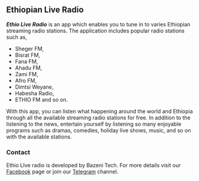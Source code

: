 ## Ethiopian Live Radio

**_Ethio Live Radio_** is an app which enables you to tune in to varies Ethiopian streaming radio stations. The application includes popular radio stations such as, 
- Sheger FM, 
- Bisrat FM, 
- Fana FM, 
- Ahadu FM, 
- Zami FM, 
- Afro FM, 
- Dimtsi Weyane, 
- Habesha Radio, 
- ETHIO FM and so on.

With this app, you can listen what happening around the world and Ethiopia through all the available streaming radio stations for free. In addition to the listening to the news, entertain yourself by listening so many enjoyable programs such as dramas, comedies, holiday live shows, music, and so on with the available stations.

### Contact

Ethio LIve radio is developed by Bazeni Tech. For more details visit our [Facebook](https://facebook.com/bazenitech) page or join our   [Telegram](https://t.me/joinchat/AAAAAFM2WbHe0JIWmSVa-w) channel.
